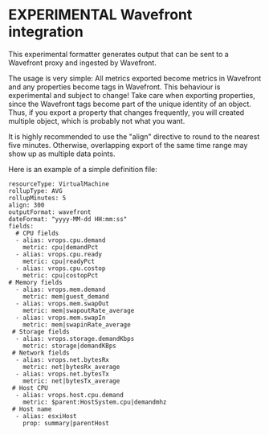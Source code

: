 # EXPERIMENTAL Wavefront integration

This experimental formatter generates output that can be sent to a Wavefront proxy and ingested by Wavefront. 

The usage is very simple: All metrics exported become metrics in Wavefront and any properties become tags in Wavefront. This behaviour is 
experimental and subject to change! Take care when exporting properties, since the Wavefront tags become part of the unique identity of an
object. Thus, if you export a property that changes frequently, you will created multiple object, which is probably not what you want.

It is highly recommended to use the "align" directive to round to the nearest five minutes. Otherwise, overlapping export of the same time range may show up as multiple data points.

Here is an example of a simple definition file:

    resourceType: VirtualMachine
    rollupType: AVG
    rollupMinutes: 5
    align: 300
    outputFormat: wavefront
    dateFormat: "yyyy-MM-dd HH:mm:ss"
    fields:
      # CPU fields
      - alias: vrops.cpu.demand
        metric: cpu|demandPct
      - alias: vrops.cpu.ready
        metric: cpu|readyPct
      - alias: vrops.cpu.costop
        metric: cpu|costopPct
    # Memory fields
      - alias: vrops.mem.demand
        metric: mem|guest_demand
      - alias: vrops.mem.swapOut
        metric: mem|swapoutRate_average
      - alias: vrops.mem.swapIn
        metric: mem|swapinRate_average
     # Storage fields
      - alias: vrops.storage.demandKbps
        metric: storage|demandKBps
     # Network fields
      - alias: vrops.net.bytesRx
        metric: net|bytesRx_average
      - alias: vrops.net.bytesTx
        metric: net|bytesTx_average
     # Host CPU
      - alias: vrops.host.cpu.demand
        metric: $parent:HostSystem.cpu|demandmhz
     # Host name
      - alias: esxiHost
        prop: summary|parentHost
